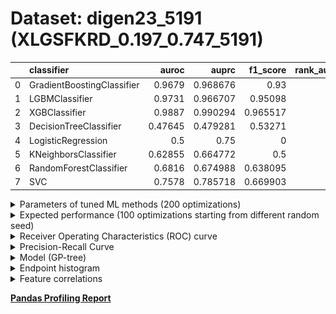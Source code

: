 # Dataset: digen23_5191 (XLGSFKRD_0.197_0.747_5191)

|    | classifier                 |   auroc |    auprc |   f1_score |   rank_auroc |   rank_auprc |   rank_f1 |
|---:|:---------------------------|--------:|---------:|-----------:|-------------:|-------------:|----------:|
|  0 | GradientBoostingClassifier | 0.9679  | 0.968676 |   0.93     |            3 |            2 |         3 |
|  1 | LGBMClassifier             | 0.9731  | 0.966707 |   0.95098  |            2 |            3 |         2 |
|  2 | XGBClassifier              | 0.9887  | 0.990294 |   0.965517 |            1 |            1 |         1 |
|  3 | DecisionTreeClassifier     | 0.47645 | 0.479281 |   0.53271  |            8 |            8 |         6 |
|  4 | LogisticRegression         | 0.5     | 0.75     |   0        |            7 |            5 |         8 |
|  5 | KNeighborsClassifier       | 0.62855 | 0.664772 |   0.5      |            6 |            7 |         7 |
|  6 | RandomForestClassifier     | 0.6816  | 0.674988 |   0.638095 |            5 |            6 |         5 |
|  7 | SVC                        | 0.7578  | 0.785718 |   0.669903 |            4 |            4 |         4 |


<details>
<summary>Parameters of tuned ML methods (200 optimizations)</summary>


```
GradientBoostingClassifier(learning_rate=0.5814362809452907, max_depth=9,
                           min_samples_leaf=74, n_iter_no_change=19,
                           random_state=5191, tol=1e-07,
                           validation_fraction=0.04)
LGBMClassifier(deterministic=True, force_row_wise=True, max_depth=10,
               metric='binary_logloss', n_estimators=95, n_jobs=1,
               num_leaves=1024, objective='binary', random_state=5191)
XGBClassifier(alpha=0.49184251320956424, base_score=0.5, booster='dart',
              colsample_bylevel=1, colsample_bynode=1, colsample_bytree=1,
              eta=0.18871603709795215, eval_metric='logloss', gamma=0.0,
              gpu_id=-1, importance_type='gain', interaction_constraints='',
              learning_rate=0.188716039, max_delta_step=0, max_depth=9,
              min_child_weight=1, missing=nan, monotone_constraints='()',
              n_estimators=48, n_jobs=1, nthread=1, num_parallel_tree=1,
              random_state=5191, reg_alpha=0.491842508,
              reg_lambda=0.007682323760589426, scale_pos_weight=1, subsample=1,
              tree_method='exact', use_label_encoder=False,
              validate_parameters=1, ...)
DecisionTreeClassifier(max_depth=8, min_samples_leaf=16, min_samples_split=12,
                       random_state=5191)
LogisticRegression(C=0.004858476693281459, penalty='l1', random_state=5191,
                   solver='liblinear')
KNeighborsClassifier(metric='euclidean', n_neighbors=4)
RandomForestClassifier(max_depth=10, max_features=None, min_samples_split=7,
                       n_estimators=89, random_state=5191)
SVC(C=800.4847130280158, class_weight='balanced', coef0=7.800000000000001,
    degree=4, kernel='poly', probability=True, random_state=5191,
    tol=0.0008008168176610777)
```

</details>

<details>
<summary>Expected performance (100 optimizations starting from different random seed)</summary>
<img src='digen23_5191-box.svg' width=40% />
</details>

<details>
<summary>Receiver Operating Characteristics (ROC) curve</summary>
<img src='digen23_5191-roc.svg' width=40% />
</details>

<details>
<summary>Precision-Recall Curve</summary>
<img src='digen23_5191-prc.svg' width=40% />
</details>

<details>
<summary>Model (GP-tree)</summary>
<img src='digen23_5191-model.svg' height=10% />
</details>

<details>
<summary>Endpoint histogram</summary>
<img src='digen23_5191-endpoint.svg' width=40% />
</details>

<details>
<summary>Feature correlations</summary>
<img src='digen23_5191-corr.svg' width=40% />
</details>

[**Pandas Profiling Report**](https://epistasislab.github.io/digen/profile/digen23_5191.html)